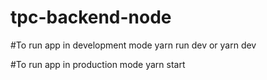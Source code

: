 # tpc-backend-node

#To run app  in development mode
yarn run dev or yarn dev

#To run app in production mode
yarn start
